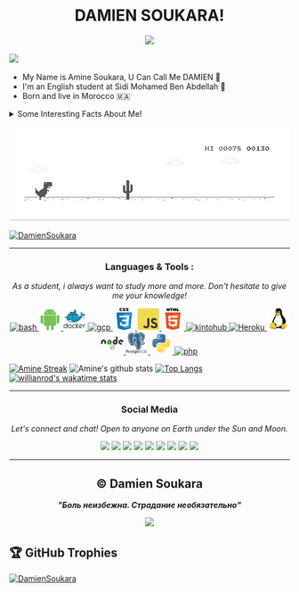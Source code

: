 <h1 align="center"> DAMIEN SOUKARA! </h1> 
<p align="center">
<img src="https://hits.seeyoufarm.com/api/count/incr/badge.svg?url=https://github.com/AmineSoukara/&title=Profile%20Views">
</p>
<a href="https://AmineSoukara.github.io"><img src="https://i.imgur.com/07aPB5A.jpg"></a>

- My Name is Amine Soukara, U Can Call Me DAMIEN 👾
- I'm an English student at Sidi Mohamed Ben Abdellah 🏫
- Born and live in Morocco 🇲🇦

<details>
  <summary>Some Interesting Facts About Me!</summary>
  
  - Ta Qlwa Gha Kmel Tri9k Bla Mt9ra 😄 
  
  - Makla N3as, Github Games 🎮

  - Listening To Music While Coding, And Developing Useful Codes. ⭐️
  
  - Reading Novels, Action and Adventure, Autobiography & Biography, Comics, Detective and Mystery, Fantasy, Historical Fiction, Sci-Fi, History book 📚
</details>

![RUN](https://github.com/AmineSoukara/AmineSoukara/raw/master/dino.gif)
 
<a href="https://AmineSoukara.me"><img src="https://github-stats-alpha.vercel.app/api/?username=AmineSoukara&cc=000&tc=fff&ic=fff" alt="DamienSoukara"></a>

<hr>
<h3 align="center">Languages & Tools :</h3>
<p align="center"><i>As a student, i always want to study more and more. Don't hesitate to give me your knowledge!</i></p>
<p align="center">
<a href="https://www.gnu.org/software/bash/" target="_blank"> <img src="https://www.vectorlogo.zone/logos/gnu_bash/gnu_bash-icon.svg" alt="bash" width="40" height="40"/> </a>
<a href="https://www.android.com/" target="_blank"> <img src="https://raw.githubusercontent.com/github/explore/80688e429a7d4ef2fca1e82350fe8e3517d3494d/topics/android/android.png" alt="android" width="40" height="40"/> </a>
<a href="https://www.docker.com/" target="_blank"> <img src="https://raw.githubusercontent.com/devicons/devicon/master/icons/docker/docker-original-wordmark.svg" alt="docker" width="40" height="40"/> </a>
<a href="https://cloud.google.com" target="_blank"> <img src="https://www.vectorlogo.zone/logos/google_cloud/google_cloud-icon.svg" alt="gcp" width="40" height="40"/> </a>
<a href="https://css.com" target="_blank"> <img src="https://raw.githubusercontent.com/github/explore/80688e429a7d4ef2fca1e82350fe8e3517d3494d/topics/css/css.png" alt="css" width="40" height="40"/> </a>
<a href="https://developer.mozilla.org/en-US/docs/Web/JavaScript" target="_blank"> <img src="https://raw.githubusercontent.com/devicons/devicon/master/icons/javascript/javascript-original.svg" alt="javascript" width="40" height="40"/> </a>
<a href="https://www.w3.org/html/" target="_blank"> <img src="https://raw.githubusercontent.com/devicons/devicon/master/icons/html5/html5-original-wordmark.svg" alt="html5" width="40" height="40"/> </a>
<a href="https://kintohub.com" target="_blank"> <img src="https://s3-ap-east-1.amazonaws.com/whub-files/uploads/logo/file/5ab0df64edabaf29737aea1e/large_Twitter_Facebook_LinkedIn_Profile.png" alt="kintohub" width="50" height="50"/> </a>
<a href="https://heroku.com" target="_blank"> <img src="https://www.vectorlogo.zone/logos/heroku/heroku-icon.svg" alt="Heroku" height="40"/> </a>
<a href="https://www.linux.org/" target="_blank"> <img src="https://raw.githubusercontent.com/devicons/devicon/master/icons/linux/linux-original.svg" alt="linux" width="40" height="40"/> </a>
<a href="https://nodejs.org" target="_blank"> <img src="https://raw.githubusercontent.com/devicons/devicon/master/icons/nodejs/nodejs-original-wordmark.svg" alt="nodejs" width="40" height="40"/> </a>
<a href="https://www.postgresql.org" target="_blank"> <img src="https://raw.githubusercontent.com/devicons/devicon/master/icons/postgresql/postgresql-original-wordmark.svg" alt="postgresql" width="40" height="40"/> </a>
<a href="https://www.python.org" target="_blank"> <img src="https://raw.githubusercontent.com/devicons/devicon/master/icons/python/python-original.svg" alt="python" width="40" height="40"/> </a>
<a href="https://php.com/" target="_blank"> <img src="https://raw.githubusercontent.com/jmnote/z-icons/master/svg/php.svg" alt="php" width="40" height="40"/> </a> </p>
</p>
<p align="center">
</p>

[![Amine Streak](https://github-readme-streak-stats.herokuapp.com/?user=AmineSoukara&currStreakNum=ff0000&fire=red&sideLabels=00000)](https://github.com/AmineSoukara)
![Amine's github stats](https://github-readme-stats.vercel.app/api?username=AmineSoukara&show_icons=true)
[![Top Langs](https://github-readme-stats.vercel.app/api/top-langs/?username=AmineSoukara&layout=compact)](https://github.com/AmineSoukara)
[![willianrod's wakatime stats](https://github-readme-stats.vercel.app/api/wakatime?username=AmineSoukara)](https://github.com/AmineSoukara)

<hr>
<h3 align="center">Social Media</h3>
<p align="center"><i>Let's connect and chat! Open to anyone on Earth under the Sun and Moon.</i></p>
<p align="center">
<a href="https://bit.ly/AmineSoukaraIG" alt="Instagram"><img height="45" src="https://raw.githubusercontent.com/AmineSoukara/AmineSoukara.github.io/master/img/logo/instagram.ico"></a>
<a href="https://bit.ly/AmineSoukaraTme" alt="Telegram"><img height="45" src="https://raw.githubusercontent.com/AmineSoukara/AmineSoukara.github.io/master/img/logo/telegram.ico"></a>
<a href="https://bit.ly/AmineSoukaraTwitter" alt="Twitter"><img height="45" src="https://raw.githubusercontent.com/AmineSoukara/AmineSoukara.github.io/master/img/logo/twitter.ico"></a>
<a href="https://bit.ly/AmineSoukaraFacebook" alt="Facebook"><img height="45" src="https://raw.githubusercontent.com/AmineSoukara/AmineSoukara.github.io/master/img/logo/facebook.ico"></a>
<a href="https://bit.ly/AmineSoukaraSnap" alt="Snap"><img height="45" src="https://raw.githubusercontent.com/AmineSoukara/AmineSoukara.github.io/master/img/logo/snap.ico"></a>
<a href="https://bit.ly/AmineSoukaraWhtsp" alt="WhatsApp"><img height="48" src="https://raw.githubusercontent.com/AmineSoukara/AmineSoukara.github.io/master/img/logo/whtsp.ico"></a>
<a href="https://bit.ly/AmineSoukaraGit" alt="Github"><img height="45" src="https://raw.githubusercontent.com/AmineSoukara/AmineSoukara.github.io/master/img/logo/github.ico"></a>
<a href="https://bit.ly/AmineSoukaraYoutube" alt="Youtube"><img height="45" src="https://raw.githubusercontent.com/AmineSoukara/AmineSoukara.github.io/master/img/logo/youtube.ico"></a>
<a href="mailto:AmineSoukara@gmail.com" alt="Gmail"><img height="45" src="https://raw.githubusercontent.com/AmineSoukara/AmineSoukara.github.io/master/img/logo/gmail.ico"></a>
</p>

<hr>
<h2 align="center">©️ Damien Soukara</h2>
<p align="center"><b><i>"Боль неизбежна. Страдание необязательно"</i></b></p>
<p align="center">
<img src="https://hits.seeyoufarm.com/api/count/incr/badge.svg?url=https://github.com/AmineSoukara/&title=Profile%20Views">
</p>

## 🏆 GitHub Trophies
[![DamienSoukara](https://github-profile-trophy.vercel.app/?username=AmineSouKara&theme=black&column=7)](https://github.com)
